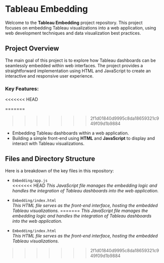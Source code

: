 # **Tableau Embedding**

Welcome to the **Tableau Embedding** project repository. This project focuses on embedding Tableau visualizations into a web application, using web development techniques and data visualization best practices.

## **Project Overview**

The main goal of this project is to explore how Tableau dashboards can be seamlessly embedded within web interfaces. The project provides a straightforward implementation using HTML and JavaScript to create an interactive and responsive user experience.

### **Key Features:**
<<<<<<< HEAD

=======
>>>>>>> 2f1d01840d9995c8da18659321c949f09d1b9884
- Embedding Tableau dashboards within a web application.
- Building a simple front-end using **HTML** and **JavaScript** to display and interact with Tableau visualizations.

## **Files and Directory Structure**

Here is a breakdown of the key files in this repository:

- `Embedding/app.js`  
<<<<<<< HEAD
   _This JavaScript file manages the embedding logic and handles the integration of Tableau dashboards into the web application._

- `Embedding/index.html`  
   _This HTML file serves as the front-end interface, hosting the embedded Tableau visualizations._
=======
   *This JavaScript file manages the embedding logic and handles the integration of Tableau dashboards into the web application.*

- `Embedding/index.html`  
   *This HTML file serves as the front-end interface, hosting the embedded Tableau visualizations.*
>>>>>>> 2f1d01840d9995c8da18659321c949f09d1b9884
